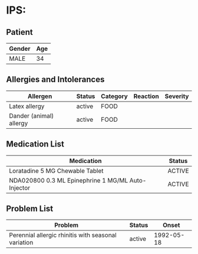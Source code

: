 # IPS:

## Patient

|Gender|Age|
|---|---|
|MALE|34|

## Allergies and Intolerances

|Allergen|Status|Category|Reaction|Severity|
|---|---|---|---|---|
|Latex allergy|active|FOOD|||
|Dander (animal) allergy|active|FOOD|||

## Medication List

|Medication|Status|
|---|---|
|Loratadine 5 MG Chewable Tablet|ACTIVE|
|NDA020800 0.3 ML Epinephrine 1 MG/ML Auto-Injector|ACTIVE|

## Problem List

|Problem|Status|Onset|
|---|---|---|
|Perennial allergic rhinitis with seasonal variation|active|1992-05-18|
